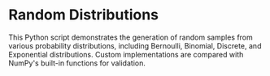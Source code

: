 # Random Distributions
This Python script demonstrates the generation of random samples from various probability distributions, including Bernoulli, Binomial, Discrete, and Exponential distributions. Custom implementations are compared with NumPy's built-in functions for validation.
